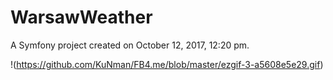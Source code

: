 WarsawWeather
=============

A Symfony project created on October 12, 2017, 12:20 pm.

!(https://github.com/KuNman/FB4.me/blob/master/ezgif-3-a5608e5e29.gif)
